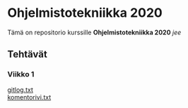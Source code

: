 # Ohjelmistotekniikka 2020
Tämä on repositorio kurssille **Ohjelmistotekniikka 2020** *jee*

## Tehtävät
### Viikko 1
[gitlog.txt](https://github.com/essipe/ohjelmistotekniikka20/blob/master/laskarit/viikko1/gitlog.txt)  
[komentorivi.txt](https://github.com/essipe/ohjelmistotekniikka20/blob/master/laskarit/viikko1/komentorivi.txt)
